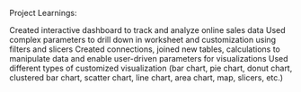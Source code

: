 Project Learnings:

Created interactive dashboard to track and analyze online sales data
Used complex parameters to drill down in worksheet and customization using filters and slicers
Created connections, joined new tables, calculations to manipulate data and enable user-driven parameters for visualizations
Used different types of customized visualization (bar chart, pie chart, donut chart, clustered bar chart, scatter chart, line chart, area chart, map, slicers, etc.)
